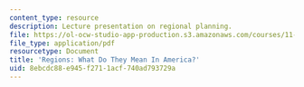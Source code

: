 ```yaml
---
content_type: resource
description: Lecture presentation on regional planning.
file: https://ol-ocw-studio-app-production.s3.amazonaws.com/courses/11-201-gateway-to-the-profession-of-planning-fall-2010/8ebcdc88e945f2711acf740ad793729a_MIT11_201F10_ses5_slides.pdf
file_type: application/pdf
resourcetype: Document
title: 'Regions: What Do They Mean In America?'
uid: 8ebcdc88-e945-f271-1acf-740ad793729a
---
```

